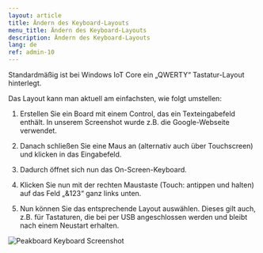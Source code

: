 ```yaml
---
layout: article
title: Ändern des Keyboard-Layouts
menu_title: Ändern des Keyboard-Layouts
description: Ändern des Keyboard-Layouts
lang: de
ref: admin-10
---
```


Standardmäßig ist bei Windows IoT Core ein „QWERTY“ Tastatur-Layout hinterlegt.

Das Layout kann man aktuell am einfachsten, wie folgt umstellen:

1. Erstellen Sie ein Board mit einem Control, das ein Texteingabefeld enthält. In unserem Screenshot wurde z.B. die Google-Webseite verwendet.

2. Danach schließen Sie eine Maus an (alternativ auch über Touchscreen) und klicken in das Eingabefeld.

3. Dadurch öffnet sich nun das On-Screen-Keyboard.

4. Klicken Sie nun mit der rechten Maustaste (Touch: antippen und halten) auf das Feld „&123“ ganz links unten.

5. Nun können Sie das entsprechende Layout auswählen. Dieses gilt auch, z.B. für Tastaturen, die bei per USB angeschlossen werden und bleibt nach einem Neustart erhalten.

![Peakboard Keyboard Screenshot](/assets/images/admin/keyboard/peakboard-keyboard-screenshot.png)
